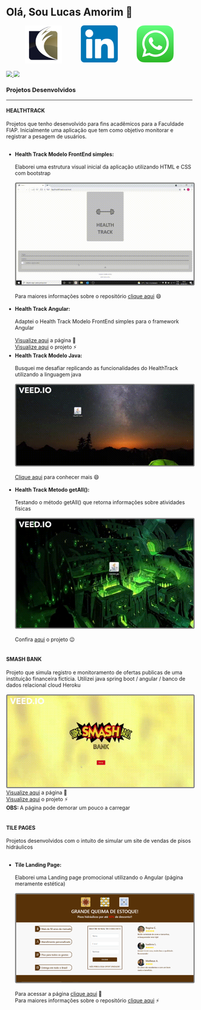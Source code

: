 # Olá, Sou Lucas Amorim 👋

<div style="display: flex; flex-direction: row; justify-content: space-evenly;">
  <a href="https://www.fatorialinvest.com.br/" target="_blank"> <img  src="assets/logo.png" style="width: 100px; height: 100 px; "></img></a>
  <a href="https://www.linkedin.com/in/amorim-22-lucas/" target="_blank"><img src="assets/linkedin.png" style="width: 100px; height: 100 px; "></img></a>
  <a href="https://api.whatsapp.com/send?phone=5521988611540" target="_blank"><img src="assets/whatsapp-icon.png" style="width: 100px; height: 100 px; "></img></a>
</div>
<br>
<div>
  <a href ="https://beacons.ai/Amorim-cyber">
  <img height="200cm" src="https://github-readme-stats.vercel.app/api?username=Amorim-cyber&show_icons=True&theme=gruvbox"/>   
  <img height="200cm" src="https://github-readme-stats.vercel.app/api/top-langs/?username=Amorim-cyber&theme=gruvbox"/>  
  </a>
</div>

<h3>Projetos Desenvolvidos</h3>
<hr>

<h4>HEALTHTRACK</h4>
<span>Projetos que tenho desenvolvido para fins acadêmicos para a Faculdade FIAP. Inicialmente uma aplicação que tem como objetivo monitorar e registrar a pesagem de usuários.</span>
<br><br>
<ul>
  <li><b>Health Track Modelo FrontEnd simples:</b> <br><br>Elaborei uma estrutura visual inicial da aplicação utilizando HTML e CSS com bootstrap</li><br>
  <img src="assets/health.gif" style="border: solid grey; border-radius:4px"></img><br><br>
  <span>Para maiores informações sobre o repositório <a href="https://github.com/Amorim-cyber/HealthTrack" target="_blank">clique aqui</a> 😄</span><br><br>
  <li><b>Health Track Angular:</b> <br><br>Adaptei o Health Track Modelo FrontEnd simples para o framework Angular</li><br>
  <span><a href="https://amorim-cyber.github.io/HealthTrackAngular/" target="_blank">Visualize aqui</a> a página 📄</span><br>
  <span><a href="https://github.com/Amorim-cyber/HealthTrackAngular" target="_blank">Visualize aqui</a> o projeto ⚡</span><br>
  <li><b>Health Track Modelo Java:</b> <br><br>Busquei me desafiar replicando as funcionalidades do HealthTrack utilizando a linguagem java</li><br>
  <img src="assets/healthtrack.gif" style="border: solid grey; border-radius:4px"></img><br><br>
  <span><a href="https://github.com/Amorim-cyber/HealthTrackJava" target="_blank">Clique aqui</a> para conhecer mais 😄</span><br><br>
  <li><b>Health Track Metodo getAll():</b> <br><br>Testando o método getAll() que retorna informações sobre atividades físicas</li><br>
  <img src="assets/getAll.gif" style="border: solid grey; border-radius:4px"></img><br><br>
  <span>Confira <a href="https://github.com/Amorim-cyber/HealthTrackGetAll" target="_blank">aqui</a> o projeto 😉</span><br><br>
  
</ul>

<h4>SMASH BANK</h4>
<span>Projeto que simula registro e monitoramento de ofertas publicas de uma instituição financeira fictícia. Utilizei java spring boot / angular / banco de dados relacional cloud Heroku</span>
<br><br>
<img src="assets/smash.gif" style="border: solid grey; border-radius:4px"></img><br>
<span><a href="https://amorim-cyber.github.io/Frontend-PublicOffer-testmode/main" target="_blank">Visualize aqui</a> a página 📄</span><br>
<span><a href="https://github.com/Amorim-cyber/Frontend-PublicOffer-testmode" target="_blank">Visualize aqui</a> o projeto ⚡</span><br>
<span><b>OBS: </b> A página pode demorar um pouco a carregar</span><br><br>

<h4>TILE PAGES</h4>
<span>Projetos desenvolvidos com o intuito de simular um site de vendas de pisos hidráulicos</span>
<br><br>
<ul>
  <li><b>Tile Landing Page:</b> <br><br>Elaborei uma Landing page promocional utilizando o Angular (página meramente estética)</li><br>
  <img src="assets/page.PNG" style="border: solid grey; border-radius:4px"></img><br><br>
  <span>Para acessar a página <a href="https://amorim-cyber.github.io/TileLandingPage/PROMO%C3%87%C3%83O" target="_blank">clique aqui</a> 📄</span><br>
  <span>Para maiores informações sobre o repositório <a href="https://github.com/Amorim-cyber/TileLandingPage" target="_blank">clique aqui</a> ⚡</span><br><br>
  
</ul>
<!--
**Amorim-cyber/Amorim-cyber** is a ✨ _special_ ✨ repository because its `README.md` (this file) appears on your GitHub profile.

Here are some ideas to get you started:

- 🔭 I’m currently working on ...
- 🌱 I’m currently learning ...
- 👯 I’m looking to collaborate on ...
- 🤔 I’m looking for help with ...
- 💬 Ask me about ...
- 📫 How to reach me: ...
- 😄 Pronouns: ...
- ⚡ Fun fact: ...
-->
